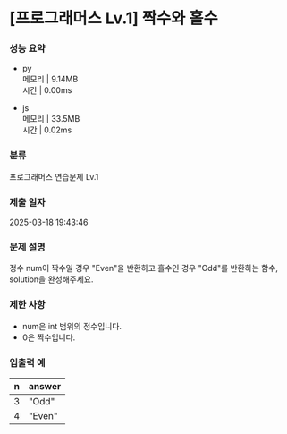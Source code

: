 # [프로그래머스 Lv.1] 짝수와 홀수

### 성능 요약

- py  
  메모리 | 9.14MB  
  시간 | 0.00ms

- js  
  메모리 | 33.5MB  
  시간 | 0.02ms

### 분류

프로그래머스 연습문제 Lv.1

### 제출 일자

2025-03-18 19:43:46

### 문제 설명

정수 num이 짝수일 경우 "Even"을 반환하고 홀수인 경우 "Odd"를 반환하는 함수, solution을 완성해주세요.

### 제한 사항

- num은 int 범위의 정수입니다.
- 0은 짝수입니다.

### 입출력 예

| n   | answer |
| --- | ------ |
| 3   | "Odd"  |
| 4   | "Even" |
